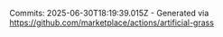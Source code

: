 Commits: 2025-06-30T18:19:39.015Z - Generated via https://github.com/marketplace/actions/artificial-grass
<br>
